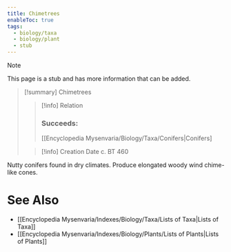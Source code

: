 ```yaml
---
title: Chimetrees
enableToc: true
tags:
  - biology/taxa
  - biology/plant
  - stub
---
```


> [!note]
> This page is a stub and has more information that can be added.

> [!summary] Chimetrees
> > [!info] Relation
> > ### Succeeds:
> > [[Encyclopedia Mysenvaria/Biology/Taxa/Conifers|Conifers]
>
> > [!info] Creation Date
> > c. BT 460

Nutty conifers found in dry climates. Produce elongated woody wind chime-like cones.

# See Also
- [[Encyclopedia Mysenvaria/Indexes/Biology/Taxa/Lists of Taxa|Lists of Taxa]]
- [[Encyclopedia Mysenvaria/Indexes/Biology/Plants/Lists of Plants|Lists of Plants]]

